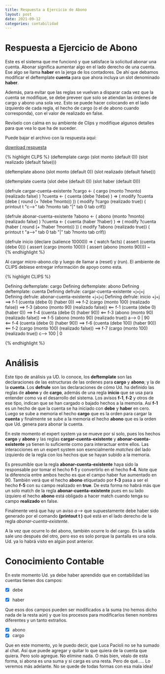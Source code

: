 ```yaml
---
title: Respuesta a Ejercicio de Abono
layout: post
date: 2021-09-12
categories: contabilidad
---
```


# Respuesta a Ejercicio de Abono

Este es el sistema que me funcionó y que satisface la solicitud abonar una cuenta. Abonar significa aumentar algo en el lado derecho de una cuenta. Ese algo se llama **haber** en la jerga de los contadores. De ahí que debamos modificar el deftemplate **cuenta** para que ahora incluya un slot denominado **haber**.

Además, para evitar que las reglas se vuelvan a disparar cada vez que la cuenta se modifique, se debe preveer que solo se atiendan las órdenes de cargo y abono una sola vez. Esto se puede hacer colocando en el lado izquierdo de cada regla, el hecho de cargo (o el de abono cuando corresponda), con el valor de realizado en false.

Revíselo con calma en su ambiente de Clips y modifique algunos detalles para que vea lo que ha de suceder. 

Puede bajar el archivo con la respuesta aquí:

[download respuesta](/micro-abono.clp)


{% highlight CLPS %}
(deftemplate cargo
   (slot monto (default 0))
   (slot realizado (default false)))

(deftemplate abono
   (slot monto (default 0))
   (slot realizado (default false)))

(deftemplate cuenta
   (slot debe (default 0))
   (slot haber (default 0)))

(defrule cargar-cuenta-existente
   ?cargo  <-  ( cargo (monto ?monto) (realizado false) )
   ?cuenta <-  ( cuenta (debe ?debe)  )
  =>
   ( modify ?cuenta (debe ( round (+ ?debe ?monto)) ))
   ( modify ?cargo  (realizado true))
   ( printout t "c-->" tab ?monto tab "|" tab 0 tab crlf))

(defrule abonar-cuenta-existente
   ?abono  <-  ( abono (monto ?monto) (realizado false) )
   ?cuenta <-  ( cuenta (haber ?haber)  )
  =>
   ( modify ?cuenta (haber ( round (+ ?haber ?monto)) ))
   ( modify ?abono (realizado true))
   ( printout t "a-->" tab 0 tab "|" tab ?monto tab crlf))

(defrule inicio
  (declare (salience 10000))
  =>
  ( watch facts)
  ( assert (cuenta (debe 0)))
  ( assert (cargo (monto 100)))
  ( assert (abono (monto 90))))
~                 
{% endhighlight %}                                                                                 


Al cargar micro-abono.clp y luego de llamar a (reset) y (run).
El ambiente de CLIPS debiese entregar información de apoyo como esta.


{% highlight CLIPS %}

Defining deftemplate: cargo
Defining deftemplate: abono
Defining deftemplate: cuenta
Defining defrule: cargar-cuenta-existente +j+j+j
Defining defrule: abonar-cuenta-existente +j+j+j
Defining defrule: inicio +j+j
==> f-1     (cuenta (debe 0) (haber 0))
==> f-2     (cargo (monto 100) (realizado false))
==> f-3     (abono (monto 90) (realizado false))
<== f-1     (cuenta (debe 0) (haber 0))
==> f-4     (cuenta (debe 0) (haber 90))
<== f-3     (abono (monto 90) (realizado false))
==> f-5     (abono (monto 90) (realizado true))
a-->	0	|	90	
<== f-4     (cuenta (debe 0) (haber 90))
==> f-6     (cuenta (debe 100) (haber 90))
<== f-2     (cargo (monto 100) (realizado false))
==> f-7     (cargo (monto 100) (realizado true))
c-->	100	|	0	                                     

{% endhighlight %}

# Análisis

Este tipo de análisis ya UD. lo conoce, los **deftemplate** son las declaraciones de las estructuras de las ordenes para **cargo** y **abono**; y la de la **cuenta**. Los **defrule** son las declaraciones de cómo Ud. ha definido las reglas de **abono** y de **cargo**, además de una regla **inicio** que se usa para entender como va el desarrollo del sistema. Los avisos **f-1**, **f-2** y otros de ese tipo, indican que se han cargado o bajado hechos a la memoria. Así **f-1** es un hecho de que la cuenta se ha iniciado con **debe** y **haber** en cero. Luego se sube a memoria el hecho **cargo** que es la orden para cargar la **cuenta** y finalmente se sube a la memoria el hecho **abono** que es la orden que Ud. genera para abonar la cuenta.


En este momento el expert system ya se mueve por sí solo, pues los hechos **cargo** y **abono** y las reglas **cargar-cuenta-existente** y **abonar-cuenta-existente** ya tienen lo suficiente como para interactuar entre ellos. Las interacciones en un expert system son esencialmente *matches* del lado izquierdo de la regla con los hechos que se hayan subido a la memoria.

Es presumible que la regla **abonar-cuenta-existente** haya sido la responsable por tomar el hecho **f-1** y convertirlo en el hecho **f-4**. Note que la diferencia entre ambos hecho es que el campo haber fue aumentado en 90. También verá que el hecho **abono** etiquetado por **f-3** pasa a ser el hecho **f-5** con su campo realizado en **true**. De esta forma no habrá más que un solo match de la regla **abonar-cuenta-existente** pues en su lado izquiero el hecho **abono** está obligado a hacer match cuando tenga su campo **realizado** en false.
 
Finalmente verá que hay un aviso *a-->* que supuestamente debe haber sido generado por el comando **(printout t )** qué está en el lado derecho de la regla *abonar-cuenta-existente*.

A la vez que ocurre lo del abono, también ocurre lo del cargo. En la salida sale uno después del otro, pero eso es solo porque la pantalla es una sola. Ud. ya lo habrá visto en algún post anterior.

# Conocimiento Contable

En este momento Ud. ya debe haber aprendido que en contabilidad las cuentas tienen dos campos:

- [x] debe
- [x] haber


Que esos dos campos pueden ser modificados a la suma (no hemos dicho nada de la resta aún) y que los procesos para modificarlos tienen nombres diferentes y un tanto extraños.

- [x] abono
- [x] cargo

Que en este momento, yo le puedo decir, que Luca Pacioli no se ha sumado al chat. Así que puede agregar y quitar lo que quiera de la cuenta que quiera. Pero solo agregue. No elimine nada. O más bien, véalo de esta forma, si abona es una suma y si carga es una resta. Pero de qué..... Lo veremos más adelante. No se quede de todas formas con esa mala idea!



